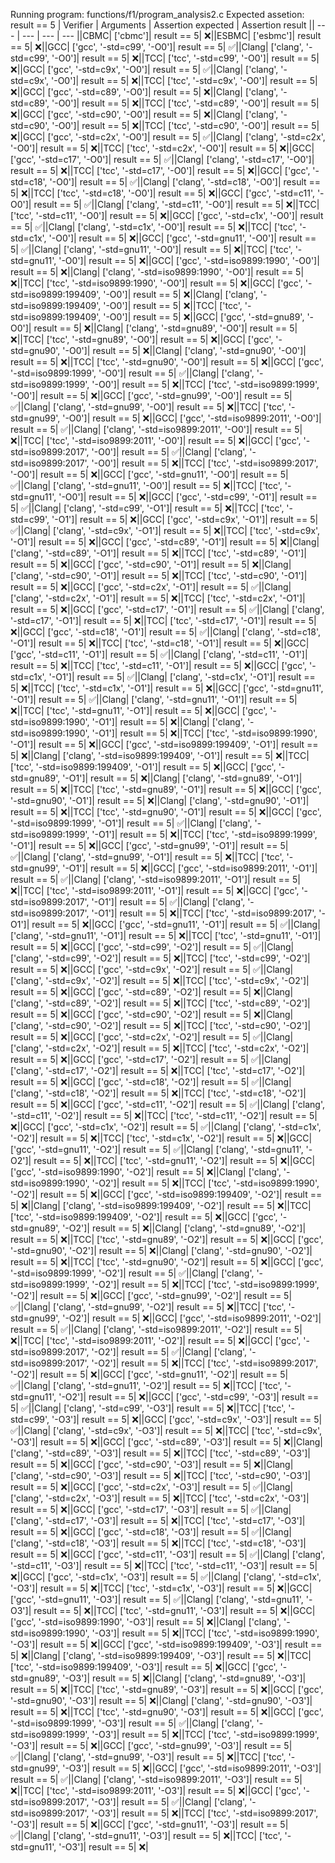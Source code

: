 Running program: functions/f1/program_analysis2.c
Expected assetion: result == 5
| Verifier | Arguments | Assertion expected | Assertion result || --- | --- | --- | --- ||CBMC| ['cbmc']| result == 5| ❌️||ESBMC| ['esbmc']| result == 5| ❌️||GCC| ['gcc', '-std=c99', '-O0']| result == 5| ✅️||Clang| ['clang', '-std=c99', '-O0']| result == 5| ❌️||TCC| ['tcc', '-std=c99', '-O0']| result == 5| ❌️||GCC| ['gcc', '-std=c9x', '-O0']| result == 5| ✅️||Clang| ['clang', '-std=c9x', '-O0']| result == 5| ❌️||TCC| ['tcc', '-std=c9x', '-O0']| result == 5| ❌️||GCC| ['gcc', '-std=c89', '-O0']| result == 5| ❌️||Clang| ['clang', '-std=c89', '-O0']| result == 5| ❌️||TCC| ['tcc', '-std=c89', '-O0']| result == 5| ❌️||GCC| ['gcc', '-std=c90', '-O0']| result == 5| ❌️||Clang| ['clang', '-std=c90', '-O0']| result == 5| ❌️||TCC| ['tcc', '-std=c90', '-O0']| result == 5| ❌️||GCC| ['gcc', '-std=c2x', '-O0']| result == 5| ✅️||Clang| ['clang', '-std=c2x', '-O0']| result == 5| ❌️||TCC| ['tcc', '-std=c2x', '-O0']| result == 5| ❌️||GCC| ['gcc', '-std=c17', '-O0']| result == 5| ✅️||Clang| ['clang', '-std=c17', '-O0']| result == 5| ❌️||TCC| ['tcc', '-std=c17', '-O0']| result == 5| ❌️||GCC| ['gcc', '-std=c18', '-O0']| result == 5| ✅️||Clang| ['clang', '-std=c18', '-O0']| result == 5| ❌️||TCC| ['tcc', '-std=c18', '-O0']| result == 5| ❌️||GCC| ['gcc', '-std=c11', '-O0']| result == 5| ✅️||Clang| ['clang', '-std=c11', '-O0']| result == 5| ❌️||TCC| ['tcc', '-std=c11', '-O0']| result == 5| ❌️||GCC| ['gcc', '-std=c1x', '-O0']| result == 5| ✅️||Clang| ['clang', '-std=c1x', '-O0']| result == 5| ❌️||TCC| ['tcc', '-std=c1x', '-O0']| result == 5| ❌️||GCC| ['gcc', '-std=gnu11', '-O0']| result == 5| ✅️||Clang| ['clang', '-std=gnu11', '-O0']| result == 5| ❌️||TCC| ['tcc', '-std=gnu11', '-O0']| result == 5| ❌️||GCC| ['gcc', '-std=iso9899:1990', '-O0']| result == 5| ❌️||Clang| ['clang', '-std=iso9899:1990', '-O0']| result == 5| ❌️||TCC| ['tcc', '-std=iso9899:1990', '-O0']| result == 5| ❌️||GCC| ['gcc', '-std=iso9899:199409', '-O0']| result == 5| ❌️||Clang| ['clang', '-std=iso9899:199409', '-O0']| result == 5| ❌️||TCC| ['tcc', '-std=iso9899:199409', '-O0']| result == 5| ❌️||GCC| ['gcc', '-std=gnu89', '-O0']| result == 5| ❌️||Clang| ['clang', '-std=gnu89', '-O0']| result == 5| ❌️||TCC| ['tcc', '-std=gnu89', '-O0']| result == 5| ❌️||GCC| ['gcc', '-std=gnu90', '-O0']| result == 5| ❌️||Clang| ['clang', '-std=gnu90', '-O0']| result == 5| ❌️||TCC| ['tcc', '-std=gnu90', '-O0']| result == 5| ❌️||GCC| ['gcc', '-std=iso9899:1999', '-O0']| result == 5| ✅️||Clang| ['clang', '-std=iso9899:1999', '-O0']| result == 5| ❌️||TCC| ['tcc', '-std=iso9899:1999', '-O0']| result == 5| ❌️||GCC| ['gcc', '-std=gnu99', '-O0']| result == 5| ✅️||Clang| ['clang', '-std=gnu99', '-O0']| result == 5| ❌️||TCC| ['tcc', '-std=gnu99', '-O0']| result == 5| ❌️||GCC| ['gcc', '-std=iso9899:2011', '-O0']| result == 5| ✅️||Clang| ['clang', '-std=iso9899:2011', '-O0']| result == 5| ❌️||TCC| ['tcc', '-std=iso9899:2011', '-O0']| result == 5| ❌️||GCC| ['gcc', '-std=iso9899:2017', '-O0']| result == 5| ✅️||Clang| ['clang', '-std=iso9899:2017', '-O0']| result == 5| ❌️||TCC| ['tcc', '-std=iso9899:2017', '-O0']| result == 5| ❌️||GCC| ['gcc', '-std=gnu11', '-O0']| result == 5| ✅️||Clang| ['clang', '-std=gnu11', '-O0']| result == 5| ❌️||TCC| ['tcc', '-std=gnu11', '-O0']| result == 5| ❌️||GCC| ['gcc', '-std=c99', '-O1']| result == 5| ✅️||Clang| ['clang', '-std=c99', '-O1']| result == 5| ❌️||TCC| ['tcc', '-std=c99', '-O1']| result == 5| ❌️||GCC| ['gcc', '-std=c9x', '-O1']| result == 5| ✅️||Clang| ['clang', '-std=c9x', '-O1']| result == 5| ❌️||TCC| ['tcc', '-std=c9x', '-O1']| result == 5| ❌️||GCC| ['gcc', '-std=c89', '-O1']| result == 5| ❌️||Clang| ['clang', '-std=c89', '-O1']| result == 5| ❌️||TCC| ['tcc', '-std=c89', '-O1']| result == 5| ❌️||GCC| ['gcc', '-std=c90', '-O1']| result == 5| ❌️||Clang| ['clang', '-std=c90', '-O1']| result == 5| ❌️||TCC| ['tcc', '-std=c90', '-O1']| result == 5| ❌️||GCC| ['gcc', '-std=c2x', '-O1']| result == 5| ✅️||Clang| ['clang', '-std=c2x', '-O1']| result == 5| ❌️||TCC| ['tcc', '-std=c2x', '-O1']| result == 5| ❌️||GCC| ['gcc', '-std=c17', '-O1']| result == 5| ✅️||Clang| ['clang', '-std=c17', '-O1']| result == 5| ❌️||TCC| ['tcc', '-std=c17', '-O1']| result == 5| ❌️||GCC| ['gcc', '-std=c18', '-O1']| result == 5| ✅️||Clang| ['clang', '-std=c18', '-O1']| result == 5| ❌️||TCC| ['tcc', '-std=c18', '-O1']| result == 5| ❌️||GCC| ['gcc', '-std=c11', '-O1']| result == 5| ✅️||Clang| ['clang', '-std=c11', '-O1']| result == 5| ❌️||TCC| ['tcc', '-std=c11', '-O1']| result == 5| ❌️||GCC| ['gcc', '-std=c1x', '-O1']| result == 5| ✅️||Clang| ['clang', '-std=c1x', '-O1']| result == 5| ❌️||TCC| ['tcc', '-std=c1x', '-O1']| result == 5| ❌️||GCC| ['gcc', '-std=gnu11', '-O1']| result == 5| ✅️||Clang| ['clang', '-std=gnu11', '-O1']| result == 5| ❌️||TCC| ['tcc', '-std=gnu11', '-O1']| result == 5| ❌️||GCC| ['gcc', '-std=iso9899:1990', '-O1']| result == 5| ❌️||Clang| ['clang', '-std=iso9899:1990', '-O1']| result == 5| ❌️||TCC| ['tcc', '-std=iso9899:1990', '-O1']| result == 5| ❌️||GCC| ['gcc', '-std=iso9899:199409', '-O1']| result == 5| ❌️||Clang| ['clang', '-std=iso9899:199409', '-O1']| result == 5| ❌️||TCC| ['tcc', '-std=iso9899:199409', '-O1']| result == 5| ❌️||GCC| ['gcc', '-std=gnu89', '-O1']| result == 5| ❌️||Clang| ['clang', '-std=gnu89', '-O1']| result == 5| ❌️||TCC| ['tcc', '-std=gnu89', '-O1']| result == 5| ❌️||GCC| ['gcc', '-std=gnu90', '-O1']| result == 5| ❌️||Clang| ['clang', '-std=gnu90', '-O1']| result == 5| ❌️||TCC| ['tcc', '-std=gnu90', '-O1']| result == 5| ❌️||GCC| ['gcc', '-std=iso9899:1999', '-O1']| result == 5| ✅️||Clang| ['clang', '-std=iso9899:1999', '-O1']| result == 5| ❌️||TCC| ['tcc', '-std=iso9899:1999', '-O1']| result == 5| ❌️||GCC| ['gcc', '-std=gnu99', '-O1']| result == 5| ✅️||Clang| ['clang', '-std=gnu99', '-O1']| result == 5| ❌️||TCC| ['tcc', '-std=gnu99', '-O1']| result == 5| ❌️||GCC| ['gcc', '-std=iso9899:2011', '-O1']| result == 5| ✅️||Clang| ['clang', '-std=iso9899:2011', '-O1']| result == 5| ❌️||TCC| ['tcc', '-std=iso9899:2011', '-O1']| result == 5| ❌️||GCC| ['gcc', '-std=iso9899:2017', '-O1']| result == 5| ✅️||Clang| ['clang', '-std=iso9899:2017', '-O1']| result == 5| ❌️||TCC| ['tcc', '-std=iso9899:2017', '-O1']| result == 5| ❌️||GCC| ['gcc', '-std=gnu11', '-O1']| result == 5| ✅️||Clang| ['clang', '-std=gnu11', '-O1']| result == 5| ❌️||TCC| ['tcc', '-std=gnu11', '-O1']| result == 5| ❌️||GCC| ['gcc', '-std=c99', '-O2']| result == 5| ✅️||Clang| ['clang', '-std=c99', '-O2']| result == 5| ❌️||TCC| ['tcc', '-std=c99', '-O2']| result == 5| ❌️||GCC| ['gcc', '-std=c9x', '-O2']| result == 5| ✅️||Clang| ['clang', '-std=c9x', '-O2']| result == 5| ❌️||TCC| ['tcc', '-std=c9x', '-O2']| result == 5| ❌️||GCC| ['gcc', '-std=c89', '-O2']| result == 5| ❌️||Clang| ['clang', '-std=c89', '-O2']| result == 5| ❌️||TCC| ['tcc', '-std=c89', '-O2']| result == 5| ❌️||GCC| ['gcc', '-std=c90', '-O2']| result == 5| ❌️||Clang| ['clang', '-std=c90', '-O2']| result == 5| ❌️||TCC| ['tcc', '-std=c90', '-O2']| result == 5| ❌️||GCC| ['gcc', '-std=c2x', '-O2']| result == 5| ✅️||Clang| ['clang', '-std=c2x', '-O2']| result == 5| ❌️||TCC| ['tcc', '-std=c2x', '-O2']| result == 5| ❌️||GCC| ['gcc', '-std=c17', '-O2']| result == 5| ✅️||Clang| ['clang', '-std=c17', '-O2']| result == 5| ❌️||TCC| ['tcc', '-std=c17', '-O2']| result == 5| ❌️||GCC| ['gcc', '-std=c18', '-O2']| result == 5| ✅️||Clang| ['clang', '-std=c18', '-O2']| result == 5| ❌️||TCC| ['tcc', '-std=c18', '-O2']| result == 5| ❌️||GCC| ['gcc', '-std=c11', '-O2']| result == 5| ✅️||Clang| ['clang', '-std=c11', '-O2']| result == 5| ❌️||TCC| ['tcc', '-std=c11', '-O2']| result == 5| ❌️||GCC| ['gcc', '-std=c1x', '-O2']| result == 5| ✅️||Clang| ['clang', '-std=c1x', '-O2']| result == 5| ❌️||TCC| ['tcc', '-std=c1x', '-O2']| result == 5| ❌️||GCC| ['gcc', '-std=gnu11', '-O2']| result == 5| ✅️||Clang| ['clang', '-std=gnu11', '-O2']| result == 5| ❌️||TCC| ['tcc', '-std=gnu11', '-O2']| result == 5| ❌️||GCC| ['gcc', '-std=iso9899:1990', '-O2']| result == 5| ❌️||Clang| ['clang', '-std=iso9899:1990', '-O2']| result == 5| ❌️||TCC| ['tcc', '-std=iso9899:1990', '-O2']| result == 5| ❌️||GCC| ['gcc', '-std=iso9899:199409', '-O2']| result == 5| ❌️||Clang| ['clang', '-std=iso9899:199409', '-O2']| result == 5| ❌️||TCC| ['tcc', '-std=iso9899:199409', '-O2']| result == 5| ❌️||GCC| ['gcc', '-std=gnu89', '-O2']| result == 5| ❌️||Clang| ['clang', '-std=gnu89', '-O2']| result == 5| ❌️||TCC| ['tcc', '-std=gnu89', '-O2']| result == 5| ❌️||GCC| ['gcc', '-std=gnu90', '-O2']| result == 5| ❌️||Clang| ['clang', '-std=gnu90', '-O2']| result == 5| ❌️||TCC| ['tcc', '-std=gnu90', '-O2']| result == 5| ❌️||GCC| ['gcc', '-std=iso9899:1999', '-O2']| result == 5| ✅️||Clang| ['clang', '-std=iso9899:1999', '-O2']| result == 5| ❌️||TCC| ['tcc', '-std=iso9899:1999', '-O2']| result == 5| ❌️||GCC| ['gcc', '-std=gnu99', '-O2']| result == 5| ✅️||Clang| ['clang', '-std=gnu99', '-O2']| result == 5| ❌️||TCC| ['tcc', '-std=gnu99', '-O2']| result == 5| ❌️||GCC| ['gcc', '-std=iso9899:2011', '-O2']| result == 5| ✅️||Clang| ['clang', '-std=iso9899:2011', '-O2']| result == 5| ❌️||TCC| ['tcc', '-std=iso9899:2011', '-O2']| result == 5| ❌️||GCC| ['gcc', '-std=iso9899:2017', '-O2']| result == 5| ✅️||Clang| ['clang', '-std=iso9899:2017', '-O2']| result == 5| ❌️||TCC| ['tcc', '-std=iso9899:2017', '-O2']| result == 5| ❌️||GCC| ['gcc', '-std=gnu11', '-O2']| result == 5| ✅️||Clang| ['clang', '-std=gnu11', '-O2']| result == 5| ❌️||TCC| ['tcc', '-std=gnu11', '-O2']| result == 5| ❌️||GCC| ['gcc', '-std=c99', '-O3']| result == 5| ✅️||Clang| ['clang', '-std=c99', '-O3']| result == 5| ❌️||TCC| ['tcc', '-std=c99', '-O3']| result == 5| ❌️||GCC| ['gcc', '-std=c9x', '-O3']| result == 5| ✅️||Clang| ['clang', '-std=c9x', '-O3']| result == 5| ❌️||TCC| ['tcc', '-std=c9x', '-O3']| result == 5| ❌️||GCC| ['gcc', '-std=c89', '-O3']| result == 5| ❌️||Clang| ['clang', '-std=c89', '-O3']| result == 5| ❌️||TCC| ['tcc', '-std=c89', '-O3']| result == 5| ❌️||GCC| ['gcc', '-std=c90', '-O3']| result == 5| ❌️||Clang| ['clang', '-std=c90', '-O3']| result == 5| ❌️||TCC| ['tcc', '-std=c90', '-O3']| result == 5| ❌️||GCC| ['gcc', '-std=c2x', '-O3']| result == 5| ✅️||Clang| ['clang', '-std=c2x', '-O3']| result == 5| ❌️||TCC| ['tcc', '-std=c2x', '-O3']| result == 5| ❌️||GCC| ['gcc', '-std=c17', '-O3']| result == 5| ✅️||Clang| ['clang', '-std=c17', '-O3']| result == 5| ❌️||TCC| ['tcc', '-std=c17', '-O3']| result == 5| ❌️||GCC| ['gcc', '-std=c18', '-O3']| result == 5| ✅️||Clang| ['clang', '-std=c18', '-O3']| result == 5| ❌️||TCC| ['tcc', '-std=c18', '-O3']| result == 5| ❌️||GCC| ['gcc', '-std=c11', '-O3']| result == 5| ✅️||Clang| ['clang', '-std=c11', '-O3']| result == 5| ❌️||TCC| ['tcc', '-std=c11', '-O3']| result == 5| ❌️||GCC| ['gcc', '-std=c1x', '-O3']| result == 5| ✅️||Clang| ['clang', '-std=c1x', '-O3']| result == 5| ❌️||TCC| ['tcc', '-std=c1x', '-O3']| result == 5| ❌️||GCC| ['gcc', '-std=gnu11', '-O3']| result == 5| ✅️||Clang| ['clang', '-std=gnu11', '-O3']| result == 5| ❌️||TCC| ['tcc', '-std=gnu11', '-O3']| result == 5| ❌️||GCC| ['gcc', '-std=iso9899:1990', '-O3']| result == 5| ❌️||Clang| ['clang', '-std=iso9899:1990', '-O3']| result == 5| ❌️||TCC| ['tcc', '-std=iso9899:1990', '-O3']| result == 5| ❌️||GCC| ['gcc', '-std=iso9899:199409', '-O3']| result == 5| ❌️||Clang| ['clang', '-std=iso9899:199409', '-O3']| result == 5| ❌️||TCC| ['tcc', '-std=iso9899:199409', '-O3']| result == 5| ❌️||GCC| ['gcc', '-std=gnu89', '-O3']| result == 5| ❌️||Clang| ['clang', '-std=gnu89', '-O3']| result == 5| ❌️||TCC| ['tcc', '-std=gnu89', '-O3']| result == 5| ❌️||GCC| ['gcc', '-std=gnu90', '-O3']| result == 5| ❌️||Clang| ['clang', '-std=gnu90', '-O3']| result == 5| ❌️||TCC| ['tcc', '-std=gnu90', '-O3']| result == 5| ❌️||GCC| ['gcc', '-std=iso9899:1999', '-O3']| result == 5| ✅️||Clang| ['clang', '-std=iso9899:1999', '-O3']| result == 5| ❌️||TCC| ['tcc', '-std=iso9899:1999', '-O3']| result == 5| ❌️||GCC| ['gcc', '-std=gnu99', '-O3']| result == 5| ✅️||Clang| ['clang', '-std=gnu99', '-O3']| result == 5| ❌️||TCC| ['tcc', '-std=gnu99', '-O3']| result == 5| ❌️||GCC| ['gcc', '-std=iso9899:2011', '-O3']| result == 5| ✅️||Clang| ['clang', '-std=iso9899:2011', '-O3']| result == 5| ❌️||TCC| ['tcc', '-std=iso9899:2011', '-O3']| result == 5| ❌️||GCC| ['gcc', '-std=iso9899:2017', '-O3']| result == 5| ✅️||Clang| ['clang', '-std=iso9899:2017', '-O3']| result == 5| ❌️||TCC| ['tcc', '-std=iso9899:2017', '-O3']| result == 5| ❌️||GCC| ['gcc', '-std=gnu11', '-O3']| result == 5| ✅️||Clang| ['clang', '-std=gnu11', '-O3']| result == 5| ❌️||TCC| ['tcc', '-std=gnu11', '-O3']| result == 5| ❌️|